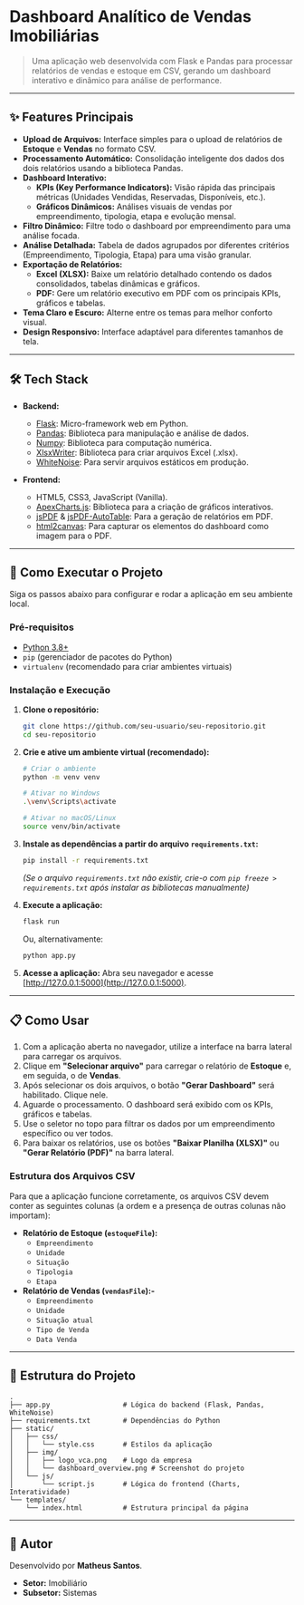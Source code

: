# Dashboard Analítico de Vendas Imobiliárias

> Uma aplicação web desenvolvida com Flask e Pandas para processar relatórios de vendas e estoque em CSV, gerando um dashboard interativo e dinâmico para análise de performance.

---

## ✨ Features Principais

-   **Upload de Arquivos:** Interface simples para o upload de relatórios de **Estoque** e **Vendas** no formato CSV.
-   **Processamento Automático:** Consolidação inteligente dos dados dos dois relatórios usando a biblioteca Pandas.
-   **Dashboard Interativo:**
    -   **KPIs (Key Performance Indicators):** Visão rápida das principais métricas (Unidades Vendidas, Reservadas, Disponíveis, etc.).
    -   **Gráficos Dinâmicos:** Análises visuais de vendas por empreendimento, tipologia, etapa e evolução mensal.
-   **Filtro Dinâmico:** Filtre todo o dashboard por empreendimento para uma análise focada.
-   **Análise Detalhada:** Tabela de dados agrupados por diferentes critérios (Empreendimento, Tipologia, Etapa) para uma visão granular.
-   **Exportação de Relatórios:**
    -   **Excel (XLSX):** Baixe um relatório detalhado contendo os dados consolidados, tabelas dinâmicas e gráficos.
    -   **PDF:** Gere um relatório executivo em PDF com os principais KPIs, gráficos e tabelas.
-   **Tema Claro e Escuro:** Alterne entre os temas para melhor conforto visual.
-   **Design Responsivo:** Interface adaptável para diferentes tamanhos de tela.

---

## 🛠️ Tech Stack

-   **Backend:**
    -   [Flask](https://flask.palletsprojects.com/): Micro-framework web em Python.
    -   [Pandas](https://pandas.pydata.org/): Biblioteca para manipulação e análise de dados.
    -   [Numpy](https://numpy.org/): Biblioteca para computação numérica.
    -   [XlsxWriter](https://xlsxwriter.readthedocs.io/): Biblioteca para criar arquivos Excel (.xlsx).
    -   [WhiteNoise](http://whitenoise.evans.io/): Para servir arquivos estáticos em produção.

-   **Frontend:**
    -   HTML5, CSS3, JavaScript (Vanilla).
    -   [ApexCharts.js](https://apexcharts.com/): Biblioteca para a criação de gráficos interativos.
    -   [jsPDF](https://github.com/parallax/jsPDF) & [jsPDF-AutoTable](https://github.com/simonbengtsson/jsPDF-AutoTable): Para a geração de relatórios em PDF.
    -   [html2canvas](https://html2canvas.hertzen.com/): Para capturar os elementos do dashboard como imagem para o PDF.

---

## 🚀 Como Executar o Projeto

Siga os passos abaixo para configurar e rodar a aplicação em seu ambiente local.

### Pré-requisitos

-   [Python 3.8+](https://www.python.org/downloads/)
-   `pip` (gerenciador de pacotes do Python)
-   `virtualenv` (recomendado para criar ambientes virtuais)

### Instalação e Execução

1.  **Clone o repositório:**
    ```bash
    git clone https://github.com/seu-usuario/seu-repositorio.git
    cd seu-repositorio
    ```

2.  **Crie e ative um ambiente virtual (recomendado):**
    ```bash
    # Criar o ambiente
    python -m venv venv

    # Ativar no Windows
    .\venv\Scripts\activate

    # Ativar no macOS/Linux
    source venv/bin/activate
    ```

3.  **Instale as dependências a partir do arquivo `requirements.txt`:**
    ```bash
    pip install -r requirements.txt
    ```
    *(Se o arquivo `requirements.txt` não existir, crie-o com `pip freeze > requirements.txt` após instalar as bibliotecas manualmente)*

4.  **Execute a aplicação:**
    ```bash
    flask run
    ```
    Ou, alternativamente:
    ```bash
    python app.py
    ```

5.  **Acesse a aplicação:**
    Abra seu navegador e acesse [http://127.0.0.1:5000](http://127.0.0.1:5000).

---

## 📋 Como Usar

1.  Com a aplicação aberta no navegador, utilize a interface na barra lateral para carregar os arquivos.
2.  Clique em **"Selecionar arquivo"** para carregar o relatório de **Estoque** e, em seguida, o de **Vendas**.
3.  Após selecionar os dois arquivos, o botão **"Gerar Dashboard"** será habilitado. Clique nele.
4.  Aguarde o processamento. O dashboard será exibido com os KPIs, gráficos e tabelas.
5.  Use o seletor no topo para filtrar os dados por um empreendimento específico ou ver todos.
6.  Para baixar os relatórios, use os botões **"Baixar Planilha (XLSX)"** ou **"Gerar Relatório (PDF)"** na barra lateral.

### Estrutura dos Arquivos CSV

Para que a aplicação funcione corretamente, os arquivos CSV devem conter as seguintes colunas (a ordem e a presença de outras colunas não importam):

-   **Relatório de Estoque (`estoqueFile`):**
    -   `Empreendimento`
    -   `Unidade`
    -   `Situação`
    -   `Tipologia`
    -   `Etapa`
-   **Relatório de Vendas (`vendasFile`):-**
    -   `Empreendimento`
    -   `Unidade`
    -   `Situação atual`
    -   `Tipo de Venda`
    -   `Data Venda`

---

## 📂 Estrutura do Projeto

```
.
├── app.py                  # Lógica do backend (Flask, Pandas, WhiteNoise)
├── requirements.txt        # Dependências do Python
├── static/
│   ├── css/
│   │   └── style.css       # Estilos da aplicação
│   ├── img/
│   │   ├── logo_vca.png    # Logo da empresa
│   │   └── dashboard_overview.png # Screenshot do projeto
│   └── js/
│       └── script.js       # Lógica do frontend (Charts, Interatividade)
└── templates/
    └── index.html          # Estrutura principal da página
```

---

## 👤 Autor

Desenvolvido por **Matheus Santos**.

-   **Setor:** Imobiliário
-   **Subsetor:** Sistemas
